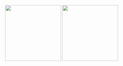 
<img height="180em" src="https://github-readme-stats.vercel.app/api?username=lrr68&show_icons=true&theme=dracula&include_all_commits=true&count_private=true"/>
  <img height="180em" src="https://github-readme-stats.vercel.app/api/top-langs/?username=lrr68&layout=compact&langs_count=7&theme=dracula"/>
